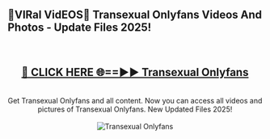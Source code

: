 <h2>🔴VIRal VidEOS🔴 Transexual Onlyfans Videos And Photos - Update Files 2025!</h2>
<br>
<div align="center">
<h2><a href="https://virallinks.top/odZfE0" rel="nofollow">🔴 CLICK HERE 🌐==►► Transexual Onlyfans</a></h2>
<br>
Get Transexual Onlyfans and all content. Now you can access all videos and pictures of Transexual Onlyfans. New Updated Files 2025!
<br>
<br>
<a href="https://virallinks.top/odZfE0" rel="nofollow" data-target="animated-image.originalLink"><img src="https://i.imgur.com/dJHk4Zq.gif)" alt="Transexual Onlyfans" style="max-width: 100%; display: inline-block;" data-target="animated-image.originalImage"></a>
</div>
<br>
